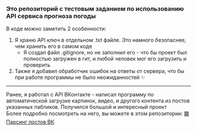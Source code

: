 ### Это репозиторий с тестовым заданием по использованию API сервиса прогноза погоды

В коде можно заметить 2 особенности:

1. Я храню API ключ в отдельном .txt файле. Это намного безопаснее, чем хранить его в самом коде
   * Я создал файл .gitignore, но не заполнил его - что бы проект был полностью загружен в гит, и любой человек мог его загрузить и проверить
2. Также я добавил обработчик ошибок на ответы от сервера, что бы при работе программы не было неожиданностей ✨

---

Ранее, я работал с API ВКонтакте - написал программу по автоматической загрузке картинок, видео, и другого контента из постов указанных пабликов. Получился большой и интересный проект    
Более подробно посмотреть на него, вы можете в этом репозитории: [🟦 Парсинг постов ВК](https://github.com/GogikOrtey/Parsing_VK_Posts)
